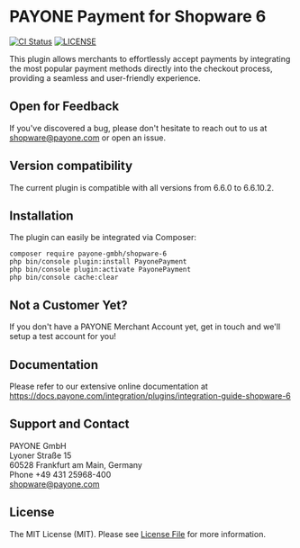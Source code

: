 PAYONE Payment for Shopware 6
=============================

[![CI Status](https://github.com/PAYONE-GmbH/shopware-6/workflows/CI/badge.svg?branch=master)](https://github.com/PAYONE-GmbH/shopware-6/actions)
[![LICENSE](https://img.shields.io/github/license/PAYONE-GmbH/shopware-6.svg)](LICENSE)

This plugin allows merchants to effortlessly accept payments by integrating the most 
popular payment methods directly into the checkout process, providing a seamless and user-friendly experience.

## Open for Feedback

If you've discovered a bug, please don't hesitate to reach out to us at shopware@payone.com or open an issue.

## Version compatibility

The current plugin is compatible with all versions from 6.6.0 to 6.6.10.2.

## Installation

The plugin can easily be integrated via Composer:

```
composer require payone-gmbh/shopware-6
php bin/console plugin:install PayonePayment
php bin/console plugin:activate PayonePayment
php bin/console cache:clear
```

## Not a Customer Yet?

If you don't have a PAYONE Merchant Account yet, get in touch and we'll setup
a test account for you!

## Documentation

Please refer to our extensive online documentation at
https://docs.payone.com/integration/plugins/integration-guide-shopware-6

## Support and Contact

PAYONE GmbH  
Lyoner Straße 15  
60528 Frankfurt am Main, Germany  
Phone +49 431 25968-400  
shopware@payone.com

## License

The MIT License (MIT). Please see [License File](LICENSE) for more information.
